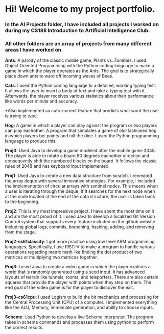 

# Hi! Welcome to my project portfolio. 

### In the AI Projects folder, I have included all projects I worked on during my CS188 Introduction to Artificial Intelligence Club.

### All other folders are an array of projects from many different areas I have worked on. 

**Ants**: A parody of the classic mobile game, Plants vs. Zombies. I used Object Oriented Programming with the Python coding language to make a game in which the player
operates as the Ants. The goal is to strategically place down ants to ward off incoming waves of Bees.

**Cats**: I used the Python coding language to a detailed, working typing test. It allows the user to insert a body of text and take a typing test with it. Afterwards, 
the player receives various statistics about their performance like words per minute and accuracy.

*Also implemented an auto-correct feature that predicts what word the user is trying to type.

**Hog**: A game in which a player can play against the program or two players can play eachother. A program that simulates a game of old-fashioned hog in which players
bet points and roll the dice. I used the Python programming language to produce this.

**Proj0**: Used Java to develop a game modeled after the mobile game 2048. The player is able to rotate a board 90 degrees eachother direction and consequently shift
the numbered blocks on the board. It follows the classic rules of 2048 and has keyboard input implemented.

**Proj1**: Used Java to create a new data structure from scratch. I recreated the array deque with several innovative strategies. For example, I included the implementation
of circular arrays with sentinel nodes. This means when a user is iterating through the deque, if it searches for the next node when at the node located at the end of
the data structure, the user is taken back to the beginning.

**Proj2**: This is my most impressive project. I have spent the most time on it and am the most proud of it. I used Java to develop a localized Git Version Control system
that supports every feature included on the github website including global logs, commits, branching, hashing, adding, and removing from the stage. 

**Proj2-cs61classify**: I got more practice using low level ARM programming languages. Specifically, I use RISC-V to make a program to handle various operations regarding matrix math
like finding the dot product of two matrices or multiplying two matrices together. 

**Proj3**: I used Java to create a video game in which the player explores a world that is randomly generated using a seed input. It has advanced layouts of terrain like
tunnels, rooms, and teleporters. There are also certain squares that provide the player with points when they step on them. The end goal of the video game is for the player
to discover the exit.

**Proj3-cs61cpu**: I used Logism to build the bit mechanics and processing for the Central Processing Unit (CPU) of a computer. I implemented everything like the ALU, Memory, 
Immediate generation, and ability to choose inputs.

**Scheme**: Used Python to develop a live Scheme interpreter. The program takes in scheme commands and processes them using python to perform the correct results. 
